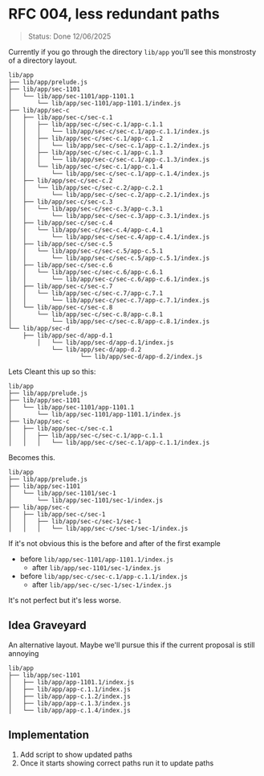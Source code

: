 # RFC 004, less redundant paths

> Status: Done 12/06/2025

Currently if you go through the directory `lib/app` you'll
see this monstrosty of a directory layout.

```
lib/app
├── lib/app/prelude.js
├── lib/app/sec-1101
│   └── lib/app/sec-1101/app-1101.1
│       └── lib/app/sec-1101/app-1101.1/index.js
├── lib/app/sec-c
│   ├── lib/app/sec-c/sec-c.1
│   │   ├── lib/app/sec-c/sec-c.1/app-c.1.1
│   │   │   └── lib/app/sec-c/sec-c.1/app-c.1.1/index.js
│   │   ├── lib/app/sec-c/sec-c.1/app-c.1.2
│   │   │   └── lib/app/sec-c/sec-c.1/app-c.1.2/index.js
│   │   ├── lib/app/sec-c/sec-c.1/app-c.1.3
│   │   │   └── lib/app/sec-c/sec-c.1/app-c.1.3/index.js
│   │   └── lib/app/sec-c/sec-c.1/app-c.1.4
│   │       └── lib/app/sec-c/sec-c.1/app-c.1.4/index.js
│   ├── lib/app/sec-c/sec-c.2
│   │   └── lib/app/sec-c/sec-c.2/app-c.2.1
│   │       └── lib/app/sec-c/sec-c.2/app-c.2.1/index.js
│   ├── lib/app/sec-c/sec-c.3
│   │   └── lib/app/sec-c/sec-c.3/app-c.3.1
│   │       └── lib/app/sec-c/sec-c.3/app-c.3.1/index.js
│   ├── lib/app/sec-c/sec-c.4
│   │   └── lib/app/sec-c/sec-c.4/app-c.4.1
│   │       └── lib/app/sec-c/sec-c.4/app-c.4.1/index.js
│   ├── lib/app/sec-c/sec-c.5
│   │   └── lib/app/sec-c/sec-c.5/app-c.5.1
│   │       └── lib/app/sec-c/sec-c.5/app-c.5.1/index.js
│   ├── lib/app/sec-c/sec-c.6
│   │   └── lib/app/sec-c/sec-c.6/app-c.6.1
│   │       └── lib/app/sec-c/sec-c.6/app-c.6.1/index.js
│   ├── lib/app/sec-c/sec-c.7
│   │   └── lib/app/sec-c/sec-c.7/app-c.7.1
│   │       └── lib/app/sec-c/sec-c.7/app-c.7.1/index.js
│   └── lib/app/sec-c/sec-c.8
│       └── lib/app/sec-c/sec-c.8/app-c.8.1
│           └── lib/app/sec-c/sec-c.8/app-c.8.1/index.js
└── lib/app/sec-d
    ├── lib/app/sec-d/app-d.1
        │   └── lib/app/sec-d/app-d.1/index.js
            └── lib/app/sec-d/app-d.2
                    └── lib/app/sec-d/app-d.2/index.js
```

Lets Cleant this up so this:

```
lib/app
├── lib/app/prelude.js
├── lib/app/sec-1101
│   └── lib/app/sec-1101/app-1101.1
│       └── lib/app/sec-1101/app-1101.1/index.js
├── lib/app/sec-c
│   ├── lib/app/sec-c/sec-c.1
│   │   ├── lib/app/sec-c/sec-c.1/app-c.1.1
│   │   │   └── lib/app/sec-c/sec-c.1/app-c.1.1/index.js
```

Becomes this.

```
lib/app
├── lib/app/prelude.js
├── lib/app/sec-1101
│   └── lib/app/sec-1101/sec-1
│       └── lib/app/sec-1101/sec-1/index.js
├── lib/app/sec-c
│   ├── lib/app/sec-c/sec-1
│   │   ├── lib/app/sec-c/sec-1/sec-1
│   │   │   └── lib/app/sec-c/sec-1/sec-1/index.js
```

If it's not obvious this is the before and after of the first example

- before `lib/app/sec-1101/app-1101.1/index.js`
  - after `lib/app/sec-1101/sec-1/index.js`
- before `lib/app/sec-c/sec-c.1/app-c.1.1/index.js`
  - after `lib/app/sec-c/sec-1/sec-1/index.js`

It's not perfect but it's less worse.

## Idea Graveyard

An alternative layout. Maybe we'll pursue this if the current proposal is still annoying

```
lib/app
├── lib/app/sec-1101
│   ├── lib/app/app-1101.1/index.js
│   ├── lib/app/app-c.1.1/index.js
│   ├── lib/app/app-c.1.2/index.js
│   ├── lib/app/app-c.1.3/index.js
│   └── lib/app/app-c.1.4/index.js
```

## Implementation

1. Add script to show updated paths
2. Once it starts showing correct paths run it to update paths

